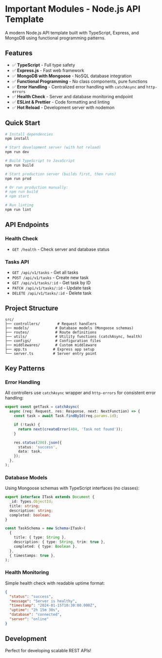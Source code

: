 # Important Modules - Node.js API Template

A modern Node.js API template built with TypeScript, Express, and MongoDB using functional programming patterns.

## Features

- ✅ **TypeScript** - Full type safety
- ✅ **Express.js** - Fast web framework
- ✅ **MongoDB with Mongoose** - NoSQL database integration
- ✅ **Functional Programming** - No class components, pure functions
- ✅ **Error Handling** - Centralized error handling with `catchAsync` and `http-errors`
- ✅ **Health Check** - Server and database monitoring endpoint
- ✅ **ESLint & Prettier** - Code formatting and linting
- ✅ **Hot Reload** - Development server with nodemon

## Quick Start

```bash
# Install dependencies
npm install

# Start development server (with hot reload)
npm run dev

# Build TypeScript to JavaScript
npm run build

# Start production server (builds first, then runs)
npm run prod

# Or run production manually:
# npm run build
# npm start

# Run linting
npm run lint
```

## API Endpoints

### Health Check

- `GET /health` - Check server and database status

### Tasks API

- `GET /api/v1/tasks` - Get all tasks
- `POST /api/v1/tasks` - Create new task
- `GET /api/v1/tasks/:id` - Get task by ID
- `PATCH /api/v1/tasks/:id` - Update task
- `DELETE /api/v1/tasks/:id` - Delete task

## Project Structure

```
src/
├── controllers/        # Request handlers
├── models/            # Database models (Mongoose schemas)
├── routes/            # Route definitions
├── utils/             # Utility functions (catchAsync, health)
├── configs/           # Configuration files
├── middlewares/       # Custom middleware
├── app.ts            # Express app setup
└── server.ts         # Server entry point
```

## Key Patterns

### Error Handling

All controllers use `catchAsync` wrapper and `http-errors` for consistent error handling:

```typescript
export const getTask = catchAsync(
  async (req: Request, res: Response, next: NextFunction) => {
    const task = await Task.findById(req.params.id);

    if (!task) {
      return next(createError(404, 'Task not found'));
    }

    res.status(200).json({
      status: 'success',
      data: task,
    });
  },
);
```

### Database Models

Using Mongoose schemas with TypeScript interfaces (no classes):

```typescript
export interface ITask extends Document {
  _id: Types.ObjectId;
  title: string;
  description: string;
  completed: boolean;
}

const TaskSchema = new Schema<ITask>(
  {
    title: { type: String },
    description: { type: String, trim: true },
    completed: { type: Boolean },
  },
  { timestamps: true },
);
```

### Health Monitoring

Simple health check with readable uptime format:

```json
{
  "status": "success",
  "message": "Server is healthy",
  "timestamp": "2024-01-15T10:30:00.000Z",
  "uptime": "2h 15m 30s",
  "database": "connected",
  "server": "online"
}
```

## Development

Perfect for developing scalable REST APIs!
